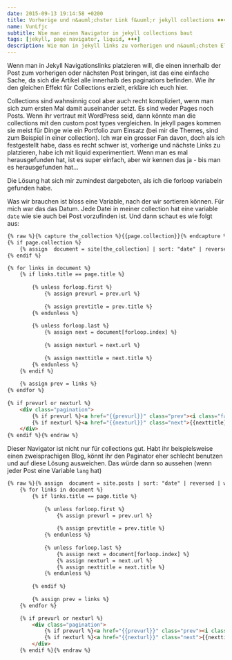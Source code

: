 ```yaml
---
date: 2015-09-13 19:14:58 +0200
title: Vorherige und n&auml;chster Link f&uuml;r jekyll collections ♦♦♦
name: VunLfjc
subtitle: Wie man einen Navigator in jekyll collections baut
tags: [jekyll, page navigator, liquid, ♦♦♦]
description: Wie man in jekyll links zu vorherigen und n&auml;chsten Elementen in collections schreibt
---
```

Wenn man in Jekyll Navigationslinks platzieren will, die einen innerhalb der Post zum vorherigen oder nächsten Post bringen, ist das eine einfache Sache, da sich die Artikel alle innerhalb des paginatiors befinden. Wie ihr den gleichen Effekt für Collections erzielt, erkläre ich euch hier.

<!-- more -->
Collections sind wahnsinnig cool aber auch recht kompliziert, wenn man sich zum ersten Mal damit auseinander setzt. Es sind weder Pages noch Posts. Wenn ihr vertraut mit WordPress seid, dann könnte man die collections mit den custom post types vergleichen. In jekyll pages kommen sie meist für Dinge wie ein Portfolio zum Einsatz (bei mir die Themes, sind zum Beispiel in einer collection).
Ich war ein grosser Fan davon, doch als ich festgestellt habe, dass es recht schwer ist, vorherige und nächste Links zu platzieren, habe ich mit liquid experimentiert. Wenn man es mal herausgefunden hat, ist es super einfach, aber wir kennen das ja - bis man es herausgefunden hat...

Die Lösung hat sich mir zumindest dargeboten, als ich die forloop variabeln gefunden habe.

Was wir brauchen ist bloss eine Variable, nach der wir sortieren können. Für mich war das das Datum. Jede Datei in meiner collection hat eine variable `date` wie sie auch bei Post vorzufinden ist. Und dann schaut es wie folgt aus:

```html
{% raw %}{% capture the_collection %}{{page.collection}}{% endcapture %}
{% if page.collection %}
    {% assign  document = site[the_collection] | sort: "date" | reversed %}
{% endif %}

{% for links in document %}
    {% if links.title == page.title %}
    
        {% unless forloop.first %}
            {% assign prevurl = prev.url %}
        
            {% assign prevtitle = prev.title %}
        {% endunless %}
    
        {% unless forloop.last %}
            {% assign next = document[forloop.index] %}
            
            {% assign nexturl = next.url %}
            
            {% assign nexttitle = next.title %}
        {% endunless %}
    {% endif %}
    
    {% assign prev = links %}
{% endfor %}
                        
{% if prevurl or nexturl %}
    <div class="pagination">
        {% if prevurl %}<a href="{{prevurl}}" class="prev"><i class="fa fa-angle-left"></i> {{ prevtitle}}</a>{% endif %}                    
        {% if nexturl %}<a href="{{nexturl}}" class="next">{{nexttitle}} <i class="fa fa-angle-right"></i></a>{% endif %}
    </div>
{% endif %}{% endraw %}
```

Dieser Navigator ist nicht nur für collections gut. Habt ihr beispielsweise einen zweisprachigen Blog, könnt ihr den Paginator eher schlecht benutzen und auf diese Lösung ausweichen. Das würde dann so aussehen (wenn jeder Post eine Variable `lang` hat)

```html
{% raw %}{% assign  document = site.posts | sort: "date" | reversed | where:"lang", page.lang %}
    {% for links in document %}
        {% if links.title == page.title %}
        
            {% unless forloop.first %}
                {% assign prevurl = prev.url %}
                
                {% assign prevtitle = prev.title %}
            {% endunless %}
        
            {% unless forloop.last %}
                {% assign next = document[forloop.index] %}
                {% assign nexturl = next.url %}
                {% assign nexttitle = next.title %}
            {% endunless %}
            
        {% endif %}
        
        {% assign prev = links %}
    {% endfor %}

    {% if prevurl or nexturl %}
        <div class="pagination">
            {% if prevurl %}<a href="{{prevurl}}" class="prev"><i class="fa fa-angle-left"></i> {{ prevtitle}}</a>{% endif %}
            {% if nexturl %}<a href="{{nexturl}}" class="next">{{nexttitle}} <i class="fa fa-angle-right"></i></a>{% endif %}
        </div>
    {% endif %}{% endraw %}
```